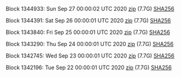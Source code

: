 Block 1344933: Sun Sep 27 00:00:02 UTC 2020 [zip](https://dash-bootstrap.ams3.digitaloceanspaces.com/mainnet/2020-09-27/bootstrap.dat.zip) (7.7G) [SHA256](https://dash-bootstrap.ams3.digitaloceanspaces.com/mainnet/2020-09-27/sha256.txt)

Block 1344391: Sat Sep 26 00:00:01 UTC 2020 [zip](https://dash-bootstrap.ams3.digitaloceanspaces.com/mainnet/2020-09-26/bootstrap.dat.zip) (7.7G) [SHA256](https://dash-bootstrap.ams3.digitaloceanspaces.com/mainnet/2020-09-26/sha256.txt)

Block 1343840: Fri Sep 25 00:00:01 UTC 2020 [zip](https://dash-bootstrap.ams3.digitaloceanspaces.com/mainnet/2020-09-25/bootstrap.dat.zip) (7.7G) [SHA256](https://dash-bootstrap.ams3.digitaloceanspaces.com/mainnet/2020-09-25/sha256.txt)

Block 1343290: Thu Sep 24 00:00:01 UTC 2020 [zip](https://dash-bootstrap.ams3.digitaloceanspaces.com/mainnet/2020-09-24/bootstrap.dat.zip) (7.7G) [SHA256](https://dash-bootstrap.ams3.digitaloceanspaces.com/mainnet/2020-09-24/sha256.txt)

Block 1342745: Wed Sep 23 00:00:01 UTC 2020 [zip](https://dash-bootstrap.ams3.digitaloceanspaces.com/mainnet/2020-09-23/bootstrap.dat.zip) (7.7G) [SHA256](https://dash-bootstrap.ams3.digitaloceanspaces.com/mainnet/2020-09-23/sha256.txt)

Block 1342196: Tue Sep 22 00:00:01 UTC 2020 [zip](https://dash-bootstrap.ams3.digitaloceanspaces.com/mainnet/2020-09-22/bootstrap.dat.zip) (7.7G) [SHA256](https://dash-bootstrap.ams3.digitaloceanspaces.com/mainnet/2020-09-22/sha256.txt)

